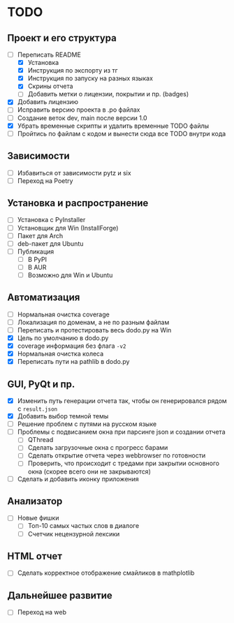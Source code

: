 # TODO
## Проект и его структура
- [ ] Переписать README
    - [x] Установка
    - [x] Инструкция по экспорту из тг
    - [x] Инструкция по запуску на разных языках
    - [x] Скрины отчета
    - [ ] Добавить метки о лицензии, покрытии и пр. (badges)
- [x] Добавить лицензию
- [ ] Исправить версию проекта в .po файлах
- [ ] Создание веток dev, main после версии 1.0
- [x] Убрать временные скрипты и удалить временные TODO файлы
- [ ] Пройтись по файлам с кодом и вынести сюда все TODO внутри кода
## Зависимости
- [ ] Избавиться от зависимости pytz и six
- [ ] Переход на Poetry
## Установка и распространение
- [ ] Установка с PyInstaller
- [ ] Установщик для Win (InstallForge)
- [ ] Пакет для Arch
- [ ] deb-пакет для Ubuntu
- [ ] Публикация
    - [ ] В PyPI
    - [ ] В AUR
    - [ ] Возможно для Win и Ubuntu
## Автоматизация
- [ ] Нормальная очистка coverage
- [ ] Локализация по доменам, а не по разным файлам
- [ ] Переписать и протестировать весь dodo.py на Win
- [x] Цель по умолчанию в dodo.py
- [x] coverage информация без флага `-v2`
- [x] Нормальная очистка колеса
- [x] Переписать пути на pathlib в dodo.py
## GUI, PyQt и пр.
- [x] Изменить путь генерации отчета так, чтобы он генерировался рядом с 
`result.json`
- [x] Добавить выбор темной темы
- [ ] Решение проблем с путями на русском языке
- [ ] Проблемы с подвисанием окна при парсинге json и создании отчета
    - [ ] QThread
    - [ ] Сделать загрузочные окна с прогресс барами
    - [ ] Сделать открытие отчета через webbrowser по готовности
    - [ ] Проверить, что происходит с тредами при закрытии основного окна
    (скорее всего они не закрываются)
- [ ] Сделать и добавить иконку приложения
## Анализатор
- [ ] Новые фишки
    - [ ] Топ-10 самых частых слов в диалоге
    - [ ] Счетчик нецензурной лексики
## HTML отчет
- [ ] Сделать корректное отображение смайликов в mathplotlib
## Дальнейшее развитие
- [ ] Переход на web
